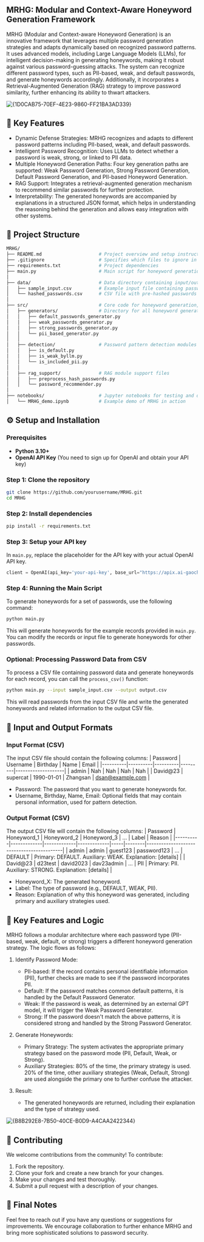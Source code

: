 ## MRHG: Modular and Context-Aware Honeyword Generation Framework
MRHG (Modular and Context-aware Honeyword Generation) is an innovative framework that leverages multiple password generation strategies and adapts dynamically based on recognized password patterns. It uses advanced models, including Large Language Models (LLMs), for intelligent decision-making in generating honeywords, making it robust against various password-guessing attacks.
The system can recognize different password types, such as PII-based, weak, and default passwords, and generate honeywords accordingly. Additionally, it incorporates a Retrieval-Augmented Generation (RAG) strategy to improve password similarity, further enhancing its ability to thwart attackers.

![{1D0CAB75-70EF-4E23-9860-FF21BA3AD339}](https://github.com/user-attachments/assets/570c92ea-4fd8-4706-acdb-d62cb8073852)

## 📌 Key Features
- Dynamic Defense Strategies: MRHG recognizes and adapts to different password patterns including PII-based, weak, and default passwords.
- Intelligent Password Recognition: Uses LLMs to detect whether a password is weak, strong, or linked to PII data.
- Multiple Honeyword Generation Paths: Four key generation paths are supported: Weak Password Generation, Strong Password Generation, Default Password Generation, and PII-based Honeyword Generation.
- RAG Support: Integrates a retrieval-augmented generation mechanism to recommend similar passwords for further protection.
- Interpretability: The generated honeywords are accompanied by explanations in a structured JSON format, which helps in understanding the reasoning behind the generation and allows easy integration with other systems.

## 🧩 Project Structure
```bash
MRHG/
├── README.md                     # Project overview and setup instructions
├── .gitignore                    # Specifies which files to ignore in git
├── requirements.txt              # Project dependencies
├── main.py                       # Main script for honeyword generation
│
├── data/                         # Data directory containing input/output files
│   ├── sample_input.csv          # Example input file containing password data
│   └── hashed_passwords.csv      # CSV file with pre-hashed passwords for RAG support
│
├── src/                          # Core code for honeyword generation, detection, and RAG
│   ├── generators/               # Directory for all honeyword generators
│   │   ├── default_passwords_generator.py
│   │   ├── weak_passwords_generator.py
│   │   ├── strong_passwords_generator.py
│   │   └── pii_based_generator.py
│   │
│   ├── detection/                # Password pattern detection modules
│   │   ├── is_default.py
│   │   ├── is_weak_byllm.py
│   │   └── is_included_pii.py
│   │
│   ├── rag_support/              # RAG module support files
│   │   ├── preprocess_hash_passwords.py
│   │   └── password_recommender.py
│
├── notebooks/                    # Jupyter notebooks for testing and demonstrations
│   └── MRHG_demo.ipynb           # Example demo of MRHG in action
```

## ⚙️ Setup and Installation
### Prerequisites
- **Python 3.10+**
- **OpenAI API Key** (You need to sign up for OpenAI and obtain your API key)

### Step 1: Clone the repository
```bash
git clone https://github.com/yourusername/MRHG.git
cd MRHG
```

### Step 2: Install dependencies
```bash
pip install -r requirements.txt
```

### Step 3: Setup your API key
In `main.py`, replace the placeholder for the API key with your actual OpenAI API key.
```python
client = OpenAI(api_key='your-api-key', base_url="https://apix.ai-gaochao.cn/v1")
```

### Step 4: Running the Main Script
To generate honeywords for a set of passwords, use the following command:
```bash
python main.py
```
This will generate honeywords for the example records provided in `main.py`. You can modify the records or input file to generate honeywords for other passwords.

### Optional: Processing Password Data from CSV

To process a CSV file containing password data and generate honeywords for each record, you can call the `process_csv()` function:

```bash
python main.py --input sample_input.csv --output output.csv
```
This will read passwords from the input CSV file and write the generated honeywords and related information to the output CSV file.

## 📄 Input and Output Formats

### Input Format (CSV)
The input CSV file should contain the following columns:
| Password | Username | Birthday | Name    | Email              |
|----------|----------|----------|---------|--------------------|
| admin    | Nah      | Nah      | Nah     | Nah                |
| David@23 | supercat | 1990-01-01 | Zhangsan | dsan@example.com   |
- Password: The password that you want to generate honeywords for.
- Username, Birthday, Name, Email: Optional fields that may contain personal information, used for pattern detection.

### Output Format (CSV)
The output CSV file will contain the following columns:
| Password | Honeyword_1 | Honeyword_2 | Honeyword_3 | ... | Label  | Reason                                    |
|----------|-------------|-------------|-------------|-----|--------|-------------------------------------------|
| admin    | admin       | guest123    | password123 | ... | DEFAULT | Primary: DEFAULT. Auxiliary: WEAK. Explanation: [details] |
| David@23 | d23test     | david2023   | dav23admin  | ... | PII    | Primary: PII. Auxiliary: STRONG. Explanation: [details] |
- Honeyword_X: The generated honeyword.
- Label: The type of password (e.g., DEFAULT, WEAK, PII).
- Reason: Explanation of why this honeyword was generated, including primary and auxiliary strategies used.

## 🎯 Key Features and Logic
MRHG follows a modular architecture where each password type (PII-based, weak, default, or strong) triggers a different honeyword generation strategy. The logic flows as follows:
1. Identify Password Mode:
   - PII-based: If the record contains personal identifiable information (PII), further checks are made to see if the password incorporates PII.
   - Default: If the password matches common default patterns, it is handled by the Default Password Generator.
   - Weak: If the password is weak, as determined by an external GPT model, it will trigger the Weak Password Generator.
   - Strong: If the password doesn't match the above patterns, it is considered strong and handled by the Strong Password Generator.
     
2. Generate Honeywords:
   - Primary Strategy: The system activates the appropriate primary strategy based on the password mode (PII, Default, Weak, or Strong).
   - Auxiliary Strategies: 80% of the time, the primary strategy is used. 20% of the time, other auxiliary strategies (Weak, Default, Strong) are used alongside the primary one to further confuse the attacker.
     
3. Result:
   - The generated honeywords are returned, including their explanation and the type of strategy used.

![{B8B292E8-7B50-40CE-B0D9-A4CAA2422344}](https://github.com/user-attachments/assets/17223253-5318-4d25-8d05-4a4464786001)

## 🤝 Contributing
We welcome contributions from the community! To contribute:
1. Fork the repository.
2. Clone your fork and create a new branch for your changes.
3. Make your changes and test thoroughly.
4. Submit a pull request with a description of your changes.

## 📝 Final Notes
Feel free to reach out if you have any questions or suggestions for improvements. We encourage collaboration to further enhance MRHG and bring more sophisticated solutions to password security.
